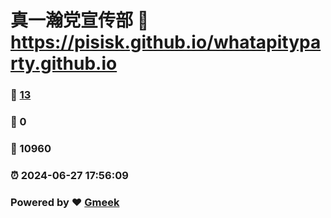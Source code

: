 # 真一瀚党宣传部 :link: https://pisisk.github.io/whatapityparty.github.io 
### :page_facing_up: [13](https://pisisk.github.io/whatapityparty.github.io/tag.html) 
### :speech_balloon: 0 
### :hibiscus: 10960 
### :alarm_clock: 2024-06-27 17:56:09 
### Powered by :heart: [Gmeek](https://github.com/Meekdai/Gmeek)
